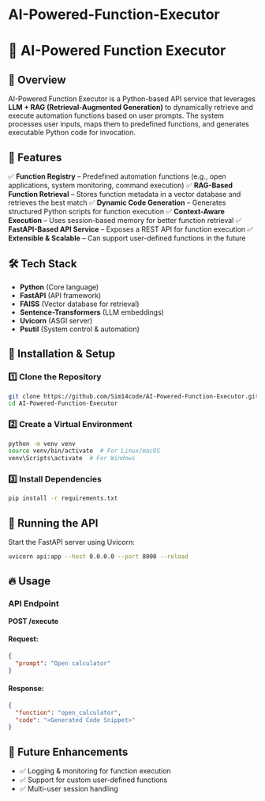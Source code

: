 # AI-Powered-Function-Executor
# 📌 AI-Powered Function Executor

## 🚀 Overview
AI-Powered Function Executor is a Python-based API service that leverages **LLM + RAG (Retrieval-Augmented Generation)** to dynamically retrieve and execute automation functions based on user prompts. The system processes user inputs, maps them to predefined functions, and generates executable Python code for invocation.

## 🎯 Features
✅ **Function Registry** – Predefined automation functions (e.g., open applications, system monitoring, command execution)
✅ **RAG-Based Function Retrieval** – Stores function metadata in a vector database and retrieves the best match
✅ **Dynamic Code Generation** – Generates structured Python scripts for function execution
✅ **Context-Aware Execution** – Uses session-based memory for better function retrieval
✅ **FastAPI-Based API Service** – Exposes a REST API for function execution
✅ **Extensible & Scalable** – Can support user-defined functions in the future

## 🛠 Tech Stack
- **Python** (Core language)
- **FastAPI** (API framework)
- **FAISS** (Vector database for retrieval)
- **Sentence-Transformers** (LLM embeddings)
- **Uvicorn** (ASGI server)
- **Psutil** (System control & automation)


## 🔧 Installation & Setup
### 1️⃣ Clone the Repository
```bash
git clone https://github.com/Sim14code/AI-Powered-Function-Executor.git
cd AI-Powered-Function-Executor
```
### 2️⃣ Create a Virtual Environment
```bash
python -m venv venv
source venv/bin/activate  # For Linux/macOS
venv\Scripts\activate  # For Windows
```
### 3️⃣ Install Dependencies
```bash
pip install -r requirements.txt
```

## 🚀 Running the API
Start the FastAPI server using Uvicorn:
```bash
uvicorn api:app --host 0.0.0.0 --port 8000 --reload
```

## 🔥 Usage
### API Endpoint
**POST /execute**
#### Request:
```json
{
  "prompt": "Open calculator"
}
```
#### Response:
```json
{
  "function": "open_calculator",
  "code": "<Generated Code Snippet>"
}
```

## 📌 Future Enhancements
- ✅ Logging & monitoring for function execution
- ✅ Support for custom user-defined functions
- ✅ Multi-user session handling


